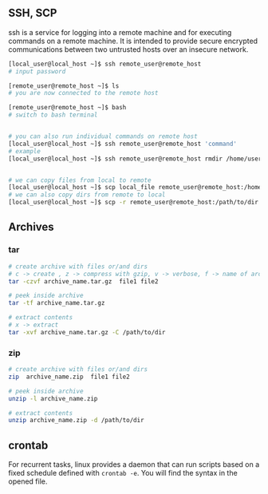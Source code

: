 ## SSH, SCP

ssh is a service for logging into a remote machine and for executing commands on a remote machine.  It is intended to provide secure encrypted communications between two untrusted hosts over an insecure network.

```bash
[local_user@local_host ~]$ ssh remote_user@remote_host
# input password

[remote_user@remote_host ~]$ ls
# you are now connected to the remote host

[remote_user@remote_host ~]$ bash
# switch to bash terminal


# you can also run individual commands on remote host
[local_user@local_host ~]$ ssh remote_user@remote_host 'command'
# example
[local_user@local_host ~]$ ssh remote_user@remote_host rmdir /home/username_on_remote_machine/empty_dir


# we can copy files from local to remote
[local_user@local_host ~]$ scp local_file remote_user@remote_host:/home/remote_user/dest
# we can also copy dirs from remote to local
[local_user@local_host ~]$ scp -r remote_user@remote_host:/path/to/dir /home/local_user/dir
```

## Archives
### tar
```bash
# create archive with files or/and dirs
# c -> create , z -> compress with gzip, v -> verbose, f -> name of archive
tar -czvf archive_name.tar.gz  file1 file2

# peek inside archive
tar -tf archive_name.tar.gz

# extract contents
# x -> extract
tar -xvf archive_name.tar.gz -C /path/to/dir
```
### zip
```bash
# create archive with files or/and dirs
zip  archive_name.zip  file1 file2

# peek inside archive
unzip -l archive_name.zip

# extract contents
unzip archive_name.zip -d /path/to/dir
```


## crontab

For recurrent tasks, linux provides a daemon that can run scripts based on a fixed schedule defined with ```crontab -e```.
You will find the syntax in the opened file.
